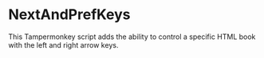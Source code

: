 NextAndPrefKeys
===============

This Tampermonkey script adds the ability to control a specific HTML book with the left and right arrow keys.
